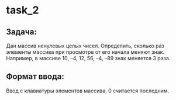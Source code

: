 # task_2
## Задача:
Дан массив ненулевых целых чисел. Определить, сколько раз элементы массива при просмотре от его начала меняют знак. Например, в массиве 10, –4, 12, 56, –4, –89 знак меняется 3 раза. 
## Формат ввода:
Ввод с клавиатуры элементов массива, 0 считается последним.
